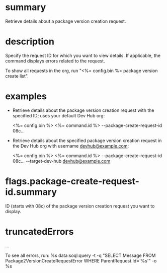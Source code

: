 # summary

Retrieve details about a package version creation request.

# description

Specify the request ID for which you want to view details. If applicable, the command displays errors related to the request.

To show all requests in the org, run "<%= config.bin %> package version create list".

# examples

- Retrieve details about the package version creation request with the specified ID; uses your default Dev Hub org:

  <%= config.bin %> <%= command.id %> --package-create-request-id 08c...

- Retrieve details about the specified package version creation request in the Dev Hub org with username devhub@example.com:

  <%= config.bin %> <%= command.id %> --package-create-request-id 08c... --target-dev-hub devhub@example.com

# flags.package-create-request-id.summary

ID (starts with 08c) of the package version creation request you want to display.

# truncatedErrors

...

To see all errors, run: %s data:soql:query -t -q "SELECT Message FROM Package2VersionCreateRequestError WHERE ParentRequest.Id='%s'" -o %s
